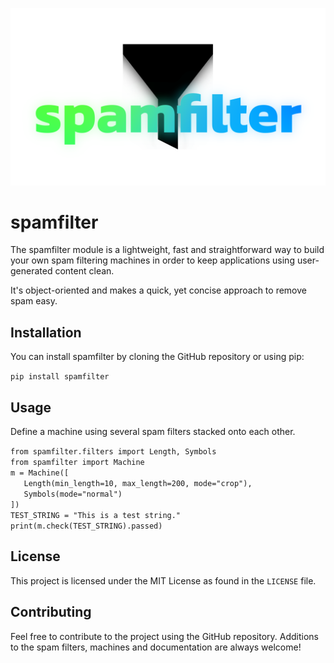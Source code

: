 ![Spamfilter Logo](https://raw.githubusercontent.com/mags0ft/spamfilter/master/documentation/assets/icon.png)

# spamfilter
The spamfilter module is a lightweight, fast and straightforward way to build your own spam filtering machines in order to keep applications using user-generated content clean.

It's object-oriented and makes a quick, yet concise approach to remove spam easy.

## Installation
You can install spamfilter by cloning the GitHub repository or using pip:

`pip install spamfilter`

## Usage
Define a machine using several spam filters stacked onto each other.

`from spamfilter.filters import Length, Symbols`\
`from spamfilter import Machine`\
`m = Machine([`\
`   Length(min_length=10, max_length=200, mode="crop"),`\
`   Symbols(mode="normal")`\
`])`\
`TEST_STRING = "This is a test string."`\
`print(m.check(TEST_STRING).passed)`

## License
This project is licensed under the MIT License as found in the `LICENSE` file.

## Contributing
Feel free to contribute to the project using the GitHub repository. Additions to the spam filters, machines and documentation are always welcome!